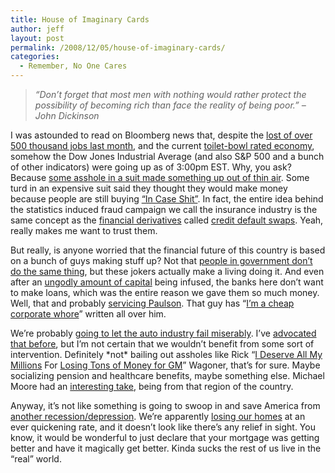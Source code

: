 ```yaml
---
title: House of Imaginary Cards
author: jeff
layout: post
permalink: /2008/12/05/house-of-imaginary-cards/
categories:
  - Remember, No One Cares
---
```


> *“Don’t forget that most men with nothing would rather protect the possibility of becoming rich than face the reality of being poor.” – John Dickinson*

I was astounded to read on Bloomberg news that, despite the [lost of over 500 thousand jobs last month][1], and the current [toilet-bowl rated economy][2], somehow the Dow Jones Industrial Average (and also S&P 500 and a bunch of other indicators) were going up as of 3:00pm EST. Why, you ask? Because [some asshole in a suit made something up out of thin air][3]. Some turd in an expensive suit said they thought they would make money because people are still buying [“In Case Shit”][4]. In fact, the entire idea behind the statistics induced fraud campaign we call the insurance industry is the same concept as the [financial derivatives][5] called [credit default swaps][6]. Yeah, really makes me want to trust them.

 [1]: http://www.business-standard.com/india/news/us-employers-cut-533000-jobsmost-in-34-years/00/31/342391/
 [2]: http://www.outsidethebeltway.com/archives/economy_in_the_toilet/
 [3]: http://www.bloomberg.com/apps/news?pid=20601087&sid=aN7zzWtvksfs
 [4]: http://www.cjakewilliams.com/rant031808.html
 [5]: http://projects.exeter.ac.uk/RDavies/arian/scandals/derivatives.html
 [6]: http://www.globalresearch.ca/index.php?context=va&aid=8634

But really, is anyone worried that the financial future of this country is based on a bunch of guys making stuff up? Not that [people in government don’t do the same thing][7], but these jokers actually make a living doing it. And even after an [ungodly amount of capital][8] being infused, the banks here don’t want to make loans, which was the entire reason we gave them so much money. Well, that and probably [servicing Paulson][9]. That guy has “[I’m a cheap corporate whore][10]” written all over him.

 [7]: http://www.npr.org/templates/story/story.php?storyId=93293353
 [8]: http://www.thenation.com/doc/20081006/greider
 [9]: http://willblogforfood.typepad.com/will_blog_for_food/2008/09/paulsons-bail-out-plan-is-for-the-rich.html
 [10]: http://www.alternet.org/workplace/107340/$2_trillion_handed_out_by_paulson_and_bernanke,_but_who_got_it,_nobody_knows/

We’re probably [going to let the auto industry fail miserably][11]. I’ve [advocated that before][12], but I’m not certain that we wouldn’t benefit from some sort of intervention. Definitely \*not\* bailing out assholes like Rick “[I Deserve All My Millions][13] For [Losing Tons of Money for GM][14]” Wagoner, that’s for sure. Maybe socializing pension and healthcare benefits, maybe something else. Michael Moore had an [interesting take][15], being from that region of the country.

 [11]: http://www.marketwatch.com/news/story/car-executives-open-round-two/story.aspx?guid={392D6345-1E64-4E9D-857E-97C2D39C2157}&dist=msr_8
 [12]: http://jeff.ourexchange.net/2008/11/12/let-general-motors-die/
 [13]: http://blog.mlive.com/statewidebusinessstories/2008/03/gm_board_restores_ceo_rick_wag.html
 [14]: http://www.bloggingstocks.com/2008/08/01/how-does-general-motors-ceo-richard-wagoner-still-have-a-job/
 [15]: http://www.michaelmoore.com/words/message/index.php?id=242

Anyway, it’s not like something is going to swoop in and save America from [another recession/depression][16]. We’re apparently [losing our homes][17] at an ever quickening rate, and it doesn’t look like there’s any relief in sight. You know, it would be wonderful to just declare that your mortgage was getting better and have it magically get better. Kinda sucks the rest of us live in the “real” world.

 [16]: http://punditkitchen.com/2008/09/25/political-pictures-wall-street-great-depression-color/
 [17]: http://www.bloomberg.com/apps/news?pid=20602002&sid=a37uyBrX6dvY

